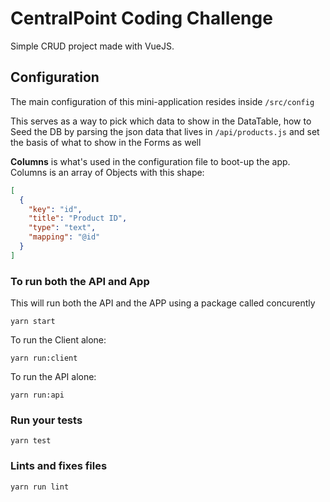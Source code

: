 # CentralPoint Coding Challenge

Simple CRUD project made with VueJS.

## Configuration

The main configuration of this mini-application resides inside `/src/config`

This serves as a way to pick which data to show in the DataTable, how to Seed the DB by parsing the json data that lives in `/api/products.js` and set the basis of what to show in the Forms as well

**Columns** is what's used in the configuration file to boot-up the app.
Columns is an array of Objects with this shape:

```json
[
  {
    "key": "id",
    "title": "Product ID",
    "type": "text",
    "mapping": "@id"
  }
]
```

### To run both the API and App

This will run both the API and the APP using a package called concurently

```
yarn start
```

To run the Client alone:

```
yarn run:client
```

To run the API alone:

```
yarn run:api
```

### Run your tests

```
yarn test
```

### Lints and fixes files

```
yarn run lint
```
